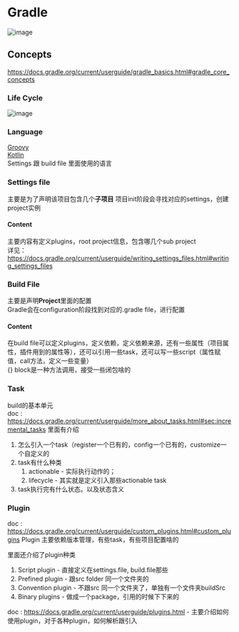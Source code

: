 # Gradle

![image](https://github.com/user-attachments/assets/f03a332c-53b5-4899-877a-d3442608ea83)

## Concepts
https://docs.gradle.org/current/userguide/gradle_basics.html#gradle_core_concepts

### Life Cycle
![image](https://github.com/user-attachments/assets/d06045d3-e5b7-4517-b36a-d81d7c5e3c90)

### Language  
[Groovy](https://docs.gradle.org/current/dsl/index.html)  
[Kotlin](https://docs.gradle.org/current/kotlin-dsl/index.html)  
Settings 跟 build file 里面使用的语言


### Settings file
主要是为了声明该项目包含几个**子项目**
项目init阶段会寻找对应的settings，创建project实例

#### Content
主要内容有定义plugins，root project信息，包含哪几个sub project  
详见：https://docs.gradle.org/current/userguide/writing_settings_files.html#writing_settings_files  

### Build File
主要是声明**Project**里面的配置  
Gradle会在configuration阶段找到对应的.gradle file，进行配置  

#### Content
在build file可以定义plugins，定义依赖，定义依赖来源，还有一些属性（项目属性，插件用到的属性等），还可以引用一些task，还可以写一些script（属性赋值，call方法，定义一些变量）  
{} block是一种方法调用，接受一些闭包啥的

### Task
build的基本单元  
doc : https://docs.gradle.org/current/userguide/more_about_tasks.html#sec:incremental_tasks 里面有介绍
1. 怎么引入一个task（register一个已有的，config一个已有的，customize一个自定义的
2. task有什么种类
    1. actionable - 实际执行动作的；
    2. lifecycle - 其实就是定义引入那些actionable task
3. task执行完有什么状态。以及状态含义

### Plugin
doc : https://docs.gradle.org/current/userguide/custom_plugins.html#custom_plugins 
Plugin 主要依赖版本管理，有些task，有些项目配置啥的

里面还介绍了plugin种类  
1. Script plugin - 直接定义在settings.file, build.file那些
2. Prefined plugin - 跟src folder 同一个文件夹的
3. Convention plugin - 不跟src 同一个文件夹了，单独有一个文件夹buildSrc
4. Binary plugins - 做成一个package，引用的时候下下来的

doc : https://docs.gradle.org/current/userguide/plugins.html - 主要介绍如何使用plugin，对于各种plugin，如何解析跟引入
